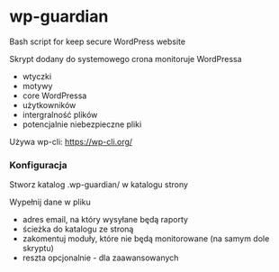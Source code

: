 # wp-guardian
Bash script for keep secure WordPress website

Skrypt dodany do systemowego crona monitoruje WordPressa
- wtyczki
- motywy
- core WordPressa
- użytkowników
- intergralność plików
- potencjalnie niebezpieczne pliki

Używa wp-cli: https://wp-cli.org/

### Konfiguracja
 Stworz katalog .wp-guardian/ w katalogu strony
 
 Wypełnij dane w pliku
- adres email, na który wysyłane będą raporty
- ścieżka do katalogu ze stroną
- zakomentuj moduły, które nie będą monitorowane (na samym dole skryptu)
- reszta opcjonalnie - dla zaawansowanych

